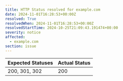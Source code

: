 ```yaml
---
title: HTTP Status resolved for example.com
date: 2024-11-01T16:28:53+00:00Z
resolved: True
resolvedWhen: 2024-11-01T16:28:53+00:00Z
resolvedStartTime: 2024-10-25T21:09:43.191474+00:00
severity: notice
affected:
  - example.com
section: issue
---
```


| Expected Statuses | Actual Status  |
|-------------------|----------------|
| 200, 301, 302 | 200 |

